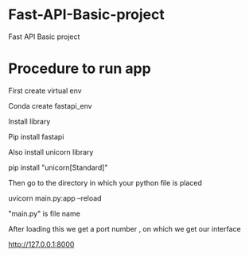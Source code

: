# Fast-API-Basic-project
Fast API Basic project

# Procedure to run app 

First create virtual env 
 
Conda create fastapi_env 
 

Install library 

Pip install fastapi 


Also install unicorn library 

pip install "unicorn[Standard]" 

Then go to the directory in which your python file is placed 

uvicorn main.py:app –reload 

 "main.py" is file name 

After loading this we get a port number , on which we get our interface 

http://127.0.0.1:8000 
